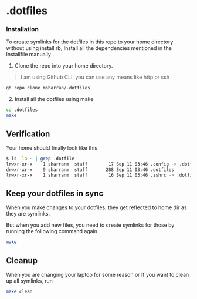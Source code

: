 # .dotfiles

### Installation

To create symlinks for the dotfiles in this repo
to your home directory without using install.rb,
Install all the dependencies mentioned in the Installfile
manually

1. Clone the repo into your home directory.

> I am using Github CLI, you can use any means like http or ssh

```bash
gh repo clone msharran/.dotfiles
```

2. Install all the dotfiles using make

```bash
cd .dotfiles
make
```

## Verification

Your home should finally look like this

```bash
$ ls -la ~ | grep .dotfile
lrwxr-xr-x    1 sharranm  staff        17 Sep 11 03:46 .config -> .dotfiles/.config
drwxr-xr-x    9 sharranm  staff       288 Sep 11 03:46 .dotfiles
lrwxr-xr-x    1 sharranm  staff        16 Sep 11 03:46 .zshrc -> .dotfiles/.zshrc
```

## Keep your dotfiles in sync

When you make changes to your dotfiles, they get reflected to home dir
as they are symlinks.

But when you add new files, you need to create symlinks for those by 
running the following command again

```bash
make
```

## Cleanup

When you are changing your laptop for some reason or
If you want to clean up all symlinks, run

```bash
make clean
```
